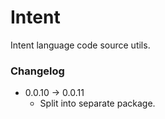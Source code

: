 # Intent

Intent language code source utils.

### Changelog

  - 0.0.10 &rarr; 0.0.11
    - Split into separate package.
    
